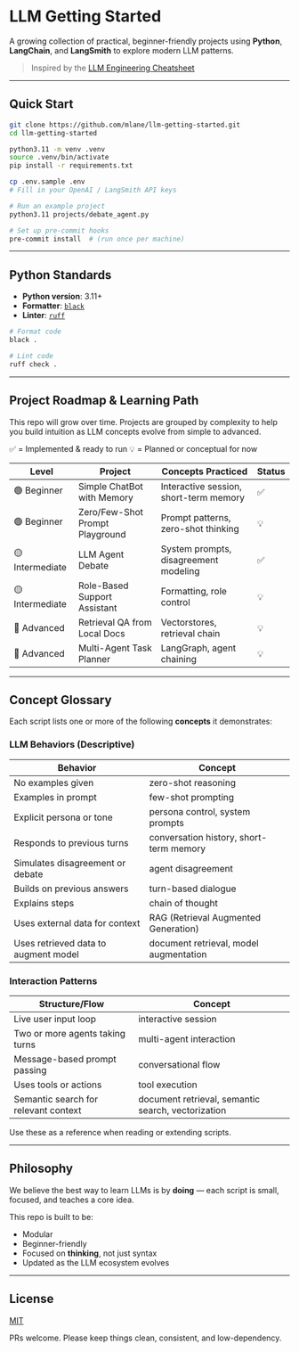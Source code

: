 # LLM Getting Started

A growing collection of practical, beginner-friendly projects using **Python**, **LangChain**, and **LangSmith** to explore modern LLM patterns.

> Inspired by the [LLM Engineering Cheatsheet](https://github.com/mlane/llm-engineering-cheatsheet)

---

## Quick Start

```bash
git clone https://github.com/mlane/llm-getting-started.git
cd llm-getting-started

python3.11 -m venv .venv
source .venv/bin/activate
pip install -r requirements.txt

cp .env.sample .env
# Fill in your OpenAI / LangSmith API keys

# Run an example project
python3.11 projects/debate_agent.py

# Set up pre-commit hooks
pre-commit install  # (run once per machine)
```

---

## Python Standards

- **Python version**: 3.11+
- **Formatter**: [`black`](https://github.com/psf/black)
- **Linter**: [`ruff`](https://github.com/astral-sh/ruff)

```bash
# Format code
black .

# Lint code
ruff check .
```

---

## Project Roadmap & Learning Path

This repo will grow over time. Projects are grouped by complexity to help you build intuition as LLM concepts evolve from simple to advanced.

✅ = Implemented & ready to run
💡 = Planned or conceptual for now

| Level           | Project                         | Concepts Practiced                     | Status |
| --------------- | ------------------------------- | -------------------------------------- | ------ |
| 🟢 Beginner     | Simple ChatBot with Memory      | Interactive session, short-term memory | ✅     |
| 🟢 Beginner     | Zero/Few-Shot Prompt Playground | Prompt patterns, zero-shot thinking    | 💡     |
| 🟡 Intermediate | LLM Agent Debate                | System prompts, disagreement modeling  | ✅     |
| 🟡 Intermediate | Role-Based Support Assistant    | Formatting, role control               | 💡     |
| 🔴 Advanced     | Retrieval QA from Local Docs    | Vectorstores, retrieval chain          | 💡     |
| 🔴 Advanced     | Multi-Agent Task Planner        | LangGraph, agent chaining              | 💡     |

---

## Concept Glossary

Each script lists one or more of the following **concepts** it demonstrates:

### LLM Behaviors (Descriptive)

| Behavior                             | Concept                                 |
| ------------------------------------ | --------------------------------------- |
| No examples given                    | zero-shot reasoning                     |
| Examples in prompt                   | few-shot prompting                      |
| Explicit persona or tone             | persona control, system prompts         |
| Responds to previous turns           | conversation history, short-term memory |
| Simulates disagreement or debate     | agent disagreement                      |
| Builds on previous answers           | turn-based dialogue                     |
| Explains steps                       | chain of thought                        |
| Uses external data for context       | RAG (Retrieval Augmented Generation)    |
| Uses retrieved data to augment model | document retrieval, model augmentation  |

### Interaction Patterns

| Structure/Flow                       | Concept                                            |
| ------------------------------------ | -------------------------------------------------- |
| Live user input loop                 | interactive session                                |
| Two or more agents taking turns      | multi-agent interaction                            |
| Message-based prompt passing         | conversational flow                                |
| Uses tools or actions                | tool execution                                     |
| Semantic search for relevant context | document retrieval, semantic search, vectorization |

Use these as a reference when reading or extending scripts.

---

## Philosophy

We believe the best way to learn LLMs is by **doing** — each script is small, focused, and teaches a core idea.

This repo is built to be:

- Modular
- Beginner-friendly
- Focused on **thinking**, not just syntax
- Updated as the LLM ecosystem evolves

---

## License

[MIT](./LICENSE)

PRs welcome. Please keep things clean, consistent, and low-dependency.
